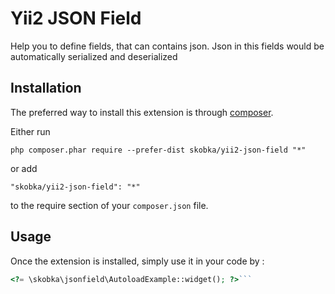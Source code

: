 Yii2 JSON Field
===============
Help you to define fields, that can contains json. Json in this fields would be automatically serialized and deserialized

Installation
------------

The preferred way to install this extension is through [composer](http://getcomposer.org/download/).

Either run

```
php composer.phar require --prefer-dist skobka/yii2-json-field "*"
```

or add

```
"skobka/yii2-json-field": "*"
```

to the require section of your `composer.json` file.


Usage
-----

Once the extension is installed, simply use it in your code by  :

```php
<?= \skobka\jsonfield\AutoloadExample::widget(); ?>```